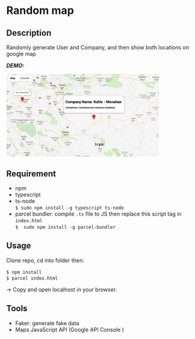 # Random map

## Description

Randomly generate User and Company, and then show  both locations on google map

**_DEMO:_**

<img src="./src/img/190826ts-map.jpg" width="80%">

## Requirement

- npm
- typescript
- ts-node </br>
`$ sudo npm install -g typescript ts-node`
- parcel bundler: compile `.ts` file to JS then replace this script tag in `index.html` </br>
`$  sudo npm install -g parcel-bundler`

## Usage

Clone repo, cd into folder then:

```
$ npm install
$ parcel index.html
```

-> Copy and open localhost in your browser.

## Tools

- Faker: generate fake data
- Maps JavaScript API (Google API Console )
